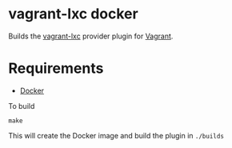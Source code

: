 # vagrant-lxc docker

Builds the [vagrant-lxc](https://github.com/fgrehm/vagrant-lxc) provider plugin for [Vagrant](https://www.vagrantup.com/).

# Requirements

- [Docker](https://www.docker.com/)

To build
```console
make
```

This will create the Docker image and build the plugin in `./builds`
